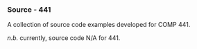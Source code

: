 ### Source - 441

A collection of source code examples developed for COMP 441.

*n.b.* currently, source code N/A for 441.
